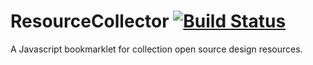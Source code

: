 # ResourceCollector [![Build Status](https://travis-ci.org/DesignOpen/ResourceCollector.svg?branch=travis)](https://travis-ci.org/DesignOpen/ResourceCollector)
A Javascript bookmarklet for collection open source design resources.
